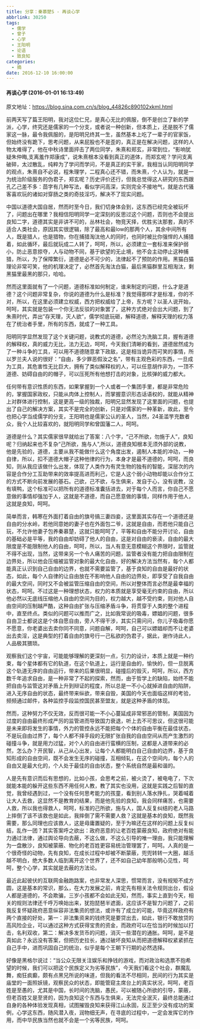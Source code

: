 ```yaml
---
title: 分享：秦慕楚S - 再谈心学
abbrlink: 30250
tags:
  - 儒学
  - 曾子
  - 心学
  - 王阳明
  - 论语
  - 致良知
categories:
  - 摘
date: 2016-12-10 16:00:00
---
```

#### 再谈心学 (2016-01-01 16:13:49)  

原文地址：https://blog.sina.com.cn/s/blog_44826c890102xkml.html


前两天写了篇王阳明，我对这位仁兄，是真心无比的佩服，倒不是创立了新的学派，心学，终究还是儒家的一个分支，或者说一种创新，但本质上，还是脱不了儒家这一脉，最令我佩服的，是阳明兄终其一生，虽然基本上吃了一辈子的官家饭，但始终没有跪下，思考问题，从来屁股也不是歪的，真正是在解决问题，这样的人物太难得了，他在中秋诗里面抨击了两位同学，朱熹和郑玄，非常到位，“影响犹疑朱仲晦,支离羞作郑康成”，说朱熹根本没看到真正的道体，而郑玄呢？学问支离破碎，太过散乱，纯粹为了学问而学问，不是真正的实干家，我相当认同阳明同学的观点，朱熹自不必说，程朱理学，二程真心还不错，而朱熹，个人认为，就是一为统治阶级服务的伪君子，郑玄呢？历史评价还行，但我总觉得这人研究的东西跟孔乙己差不多：茴字有几种写法，看似学问高深，实则完全不接地气，就是古代骚客喜欢玩的诸如对穿肠之类的奇技淫巧，解决不了现实问题。  


中国以道德大国自居，然而时至今日，我们切身体会到，这东西已经完全被玩坏了，问题出在哪里？我相信阳明同学一定深刻的反思过这个问题，否则也不会提出良知二字，道德其实是非讲不可的，丛林社会，物竞天择，优胜劣汰那套，真的不适合人类社会，原因其实很逻辑，除了最高和最low的那两个人，其余中间所有人，既是猎人，也是猎物，你在捕猎淘汰他人的同时，也同时被比你强悍的人捕猎着，如此循环，最后就玩成二人转了，呵呵，所以，必须建立一套标准来保护弱小，防止恶意掠夺，人与动物不同，基于欲望的无止境，他不会主动停止这种捕猎，所以，为了保障繁衍，道德是必不可少的，法律起不了预防的作用。黑猫白猫理论非常可笑，他的机理决定了，必然首先淘汰白猫，最后黑猫群里互相淘汰，剩黑猫里最黑的那只，哈哈。  


然而这里面就有了一个问题，道德标准如何制定，谁来制定的问题，什么才是道德？这个问题非常复杂，你说的道德为什么是标准？我觉得那样才是标准，你的不对，所以，在这里必须建立权威，西方把权威给了上帝，东方呢？以圣人说开始，呵呵，其实就是包装一个你无法反驳的对象罢了，这种方式绝对会出大问题，到了朱熹时代，弄出”存天理，灭人欲”，儒学彻底玩砸，解释道德，解释天理的权力落在了统治者手里，所有的东西，就成了一种工具。  


阳明同学显然发现了这个关键问题，说教式的道德，必然沦为洗脑工具，握有道德的解释权，真的威力无比，法力无边，呵呵，今天我们清晰的看到，道德居然成为了一种斗争的工具，可以用不道德随意拿下政敌，这是相当诡异而可笑的事情，所以罗兰夫人说的很好：“自由，多少罪恶假汝之名”，带有主观色彩的东西，一旦成为工具，其危害性无比巨大，拥有了类似解释权的人，可以任意胡作非为，一顶不道德、妨碍自由的的帽子，可以压死所有他想打击的对象，比核弹的威力都大。  


任何带有意识性质的东西，如果掌握到一个人或者一个集团手里，都是非常危险的，掌握国家政权，只能从肉体上控制人，而掌握意识形态话语权的，就能从精神上对群体进行控制，这是更高一级的独裁，阳明兄显然发现了这里面的问题，也提出了自己的解决方案，其实不是完全的创新，只是对儒家的一种革新，故此，至今也把心学当成儒学的分支，王阳明也是儒家公认的圣人，当然，24圣滥竽充数者众，我个人比较喜欢的，就阳明同学和曾国藩二人，呵呵。  


道德是什么？其实儒家很早就给出了答案：八个字，“己不所欲，勿施于人”，良知呢？归纳起来也不复杂“己所欲，施与人",所以，道德良知根本无须外部的说教，他是先验的，道德，主要从我不能做什么这个角度出发，遏制人本能的冲动，一种自律，所以，扣不道德大帽子这种他律的行为，本身才是最不道德的，呵呵，而良知，则从我应该做什么出发，体现了人类作为有灵生物的独有的智能，深层次的内容是合作分工互助带来的效率提高进而利己，它是人这个弱小动物却能以合作分工的方式不断向前发展的基石。己欲，己不欲，与生俱来，发自于心，没有说教，没有填鸭，这个标准可以把所有的道德标准囊括进去，对于每个人而言，你自己不愿意做的事情却强加于人，这就是不道德，而自己愿意做的事情，同样作用于他人，这就是良知，呵呵。  


简单而言，韩寒在外面打着自由的旗号搞三妻四妾，这里面其实存在一个道德还是自由的分水岭，若他同意她的妻子也在外面包二爷，这就是自由，而若他只能自己玩，不允许他妻子包养秦慕楚，这就只能呵呵了，平等和自由不能分开讨论，自由的基础必是平等，我的自由却妨碍了他人的自由，这是对自由的亵渎，自由的最大限度是不能限制他人的自由，呵呵，所以，当人有意无意模糊这个界限时，监管就不得不出现，当然，这带来另一个令人痛苦的问题，监管者没有能力把自由限制在边界处，所以他会压缩被监管对象的最大化自由，好的解决方法当然有，每个人都能真正认识到自己自由的边界，也就不需要监管了，基于良知的自由是最好的状态，如此，每个人自律的让自由放在不影响他人自由的边界处，即享受了自我自由的最大空间，同时又不会被监管压缩自由的空间，所以对整体而言必然是最幸福的状态，呵呵。不过这是一种理想状态，权力的本质就是享受毫无约束的自由，所以他必然以无底线压缩他人自由的空间为目的，权力越大，越不受约束，则对他人自由空间的压制越严酷，这种自由扩张与压缩矛盾斗争，将贯穿于人类的整个进程中，直至终点。类似的问题可以推而广之，比如我常说的吸毒，嫖娼的问题，很多自由卫士都说这是个体自愿自由，旁人不得干涉，其实只需问问，你儿子吸毒你愿不愿意，你老婆出去卖你同不同意，问题自解，呵呵，自己可以嫖娼却而不让老婆出去卖淫，这是典型的打着自由的旗号行一己私欲的伪君子，据此，谢作诗此人，人品极其猥琐。  


观察我们这个宇宙，可能能够理解的更深刻一点，引力的设计，本质上就是一种约束，每个星体都有它的轨道，在这个轨道上，运行是自由的，愉快的，但一旦脱离这个轨道无序的自由运行，带来的后果很明显，碰撞后的毁灭，呵呵，所以，西方数千年追求自由，是一种非常了不起的探索，然而，由于哲学上的缺陷，始终不能把自由与监管这对矛盾上升到辩证的程度，所以总是一不小心就掉进自由的陷阱，进入无序自由的状态，最终带来纵欲，带来自毁，美国的今天也面临这样的考验，频频通过邮件，各种监控手段监控国民甚至盟友，就是这种矛盾的体现。  


然而，这种努力不仅无效，反而很可能一不小心蔓延成非常邪恶的管制，美国因为过度的自由最终形成严厉的监管进而导致国力衰退，听上去不可思议，但这很可能是未来即将发生的事情，外力的管控永远不能把每个个体的自由平衡在最佳状态，不是玩自由过界了，每个人都不择手段的无限扩张自我的自由空间从而产生激烈的碰撞斗争，就是用力过猛，对个人的自由进行蛮横的压制，这都是人道带来的必然，怎么办？开民智，从己从心出发，让每个人都能明白自己自由的边界，基于良知形成的自由空间，既不会发生无序的碰撞，互相倾轧，在这个空间内，每个人的自由又是最大化的，个人处于最佳的自由状态，整个系统自然是最和谐的。  


人是先有意识而后有思想的，比如小孩，会思考之前，被火烫了，被电电了，下次就能本能的躲开这些东西不用任何人教，教了其实也没用，这就是实践之后智的直觉，我曾经遇到过，一个没有任何思考能力的孩童，看到别人落水挣扎，哭着喊着让大人去救，这显然不是教育的结果，而是他先验的良知，我会同样痛苦，也需要人救，所以我也得救人，呵呵，标准的己所欲，施与人，国人反复纠结的老人马路上摔倒了该不该救也是如此，我摔倒了需不需要人救？这就是基本的良知，既然我需要，那么同理也应该救人，这是毋庸置疑的，至于为嘛还在这样的问题上反复纠结，乱作一团？其实答案呼之欲出：政府恶意的让老百姓蒙蔽良知，政府绝对有能力通过法律，通过舆论导向去蔽，不这么做，不这么引导的唯一理由，我只能理解为一盘散沙，良知被蒙蔽、物化的老百姓更容易统治管理罢了，呵呵。人真的是一个很奇怪的动物，先有良知，在成长过程中却被不断蒙蔽，兜兜转转一大圈，越活越不明白，绝大多数人临到离开这个世界了，还不如自己幼年那般明心见性，呵呵，整个心学，其实就是去蔽的方法论。  


最近此起彼伏的互联网金融跑路案，也非常发人深思，惯常而言，没有规矩不成方圆，这是基本的常识，那么，在大力发展之前，肯定先有相关法令规则出台，假设人都是道德的，不会欺骗，三岁小孩都不会如此无知，然而，事实上直到今天，相关的规则法律还千呼万唤始出来，犹抱琵琶半遮面，这应该不是智力问题了，之前我反复怀疑政府恶意纵容非法集资的想法，或许有了成立的可能，毕竟这样政府有两个直接的好处，第一：非法集资来的钱终究是要贷出去，如此，银行不敢放贷的高风险企业，可以通过这种方式获得宝贵的资金，而政府可以在恰当的时候加以打击，名利双收，第二：解决多发货币的问题，消灭一些潜在的通胀。呵呵，是不是真如此？永远没有答案，但把历史拉长，通过破坏良知从而把道德解释权紧紧抓在自己手中，进而巩固自己的统治，似乎是每个王朝下行期的必然选择。  


好像是黑格尔说过：“当公众无限关注娱乐和挣钱的游戏，而对政治和选票不抱希望的时候，我们可以把这个民族定义为劣等民族”，今天我们看这个社会，群魔乱舞，痴狂疯癫，颇有点黑兄所说的味道，但我的看法不尽相同，民间的行为其实是庙堂的一面照妖镜，观察民众的状态，即能管窥主席台上的真实状况，呵呵，老百姓是至愚的，尤其是中国，长时间的洗脑，愚民，可以被随心所欲的引导，蒙蔽，但老百姓又是至贤的，因为良知这个东西与生俱来，无法完全泯灭，最终总能通过自身的各种体验发现真相，试图摧毁良知来获得江山永固，反正至少没有成功的案例，心学这东西，随风潜入夜，润物细无声，在寻底的过程中，一定会发挥它的作用，而中华民族当然也就不会是一个劣等民族，呵呵。  
